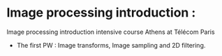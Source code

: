 # Image processing introduction :
Image processing introduction intensive course Athens at Télécom Paris

  - The first PW : Image transforms, Image sampling and 2D filtering.
